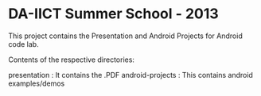 DA-IICT Summer School - 2013
=========================

This project contains the Presentation and Android Projects for Android code lab.

Contents of the respective directories:

presentation : It contains the .PDF
android-projects : This contains android examples/demos


